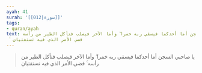 ```yaml
---
ayah: 41
surah: '[[012|سورة]]'
tags:
- quran/ayah
text: يا صاحبي السجن أما أحدكما فيسقي ربه خمرا ۖ وأما الآخر فيصلب فتأكل الطير من رأسه
  ۚ قضي الأمر الذي فيه تستفتيان
---
```

> يا صاحبي السجن أما أحدكما فيسقي ربه خمرا ۖ وأما الآخر فيصلب فتأكل الطير من رأسه ۚ قضي الأمر الذي فيه تستفتيان

